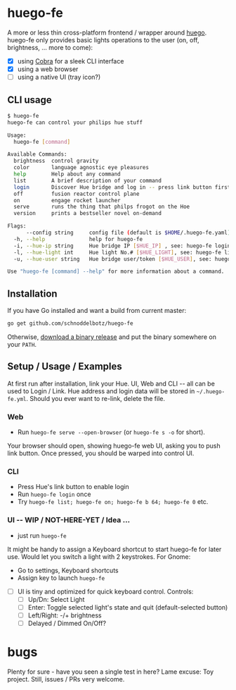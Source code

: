 # huego-fe

A more or less thin cross-platform frontend / wrapper around [huego](https://github.com/amimof/huego).
huego-fe only provides basic lights operations to the user (on, off, brightness, ... more to come):

- [x] using [Cobra](https://cobra.dev/) for a sleek CLI interface 
- [x] using a web browser
- [ ] using a native UI (tray icon?)

## CLI usage

```bash
$ huego-fe
huego-fe can control your philips hue stuff

Usage:
  huego-fe [command]

Available Commands:
  brightness  control gravity
  color       language agnostic eye pleasures
  help        Help about any command
  list        A brief description of your command
  login       Discover Hue bridge and log in -- press link button first!
  off         fusion reactor control plane
  on          engage rocket launcher
  serve       runs the thing that philps frogot on the Hoe
  version     prints a bestseller novel on-demand

Flags:
      --config string     config file (default is $HOME/.huego-fe.yaml)
  -h, --help              help for huego-fe
  -i, --hue-ip string     Hue bridge IP [$HUE_IP] , see: huego-fe login -h
  -l, --hue-light int     Hue light No.# [$HUE_LIGHT], see: huego-fe list (default 1)
  -u, --hue-user string   Hue bridge user/token [$HUE_USER], see: huego-fe login -h

Use "huego-fe [command] --help" for more information about a command.
```


## Installation

If you have Go installed and want a build from current master:

```bash
go get github.com/schnoddelbotz/huego-fe
```

Otherwise, [download a binary release](./../../releases) and put the binary somewhere on your `PATH`.

## Setup / Usage / Examples

At first run after installation, link your Hue. UI, Web and CLI -- all can be used to Login / Link.
Hue address and login data will be stored in `~/.huego-fe.yml`. Should you ever want to re-link,
delete the file.

### Web

- Run `huego-fe serve --open-browser` (or `huego-fe s -o` for short). 

Your browser should open, showing huego-fe web UI, asking you to push link button. Once pressed, 
you should be warped into control UI.

<!-- TODO:
It's well imaginable to start webserver at boot, login ... or via socket activation.
Examples might follow here.
Just remember it does zero authentication ... [yet?] - anybody on your network will have full lights control :scream:!
-->

### CLI

- Press Hue's link button to enable login
- Run `huego-fe login` once
- Try `huego-fe list; huego-fe on; huego-fe b 64; huego-fe 0` etc.

### UI -- WIP / NOT-HERE-YET / Idea ...

- just run `huego-fe`

It might be handy to assign a Keyboard shortcut to start huego-fe for later use. 
Would let you switch a light with 2 keystrokes. For Gnome:

- Go to settings, Keyboard shortcuts
- Assign key to launch `huego-fe`

- [ ] UI is tiny and optimized for quick keyboard control. Controls:
    - [ ] Up/Dn: Select Light
    - [ ] Enter: Toggle selected light's state and quit (default-selected button)
    - [ ] Left/Right: -/+ brightness
    - [ ] Delayed / Dimmed On/Off?

# bugs

Plenty for sure - have you seen a single test in here?
Lame excuse: Toy project. Still, issues / PRs very welcome.
